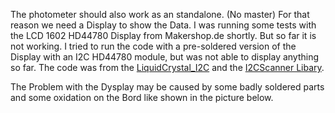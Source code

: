 The photometer should also work as an standalone. (No master)
For that reason we need a Display to show the Data.
I was running some tests with the LCD 1602 HD44780 Display from Makershop.de shortly. But so far it is not working. I tried to run the code with a pre-soldered version of the Display with an I2C HD44780 module, but was not able to display anything so far.
The code was from the [LiquidCrystal_I2C](https://github.com/johnrickman/LiquidCrystal_I2C) and the [I2CScanner Libary](https://github.com/luisllamasbinaburo/Arduino-I2CScanner).

The Problem with the Dysplay may be caused by some badly soldered parts and some oxidation on the Bord like shown in the picture below.
